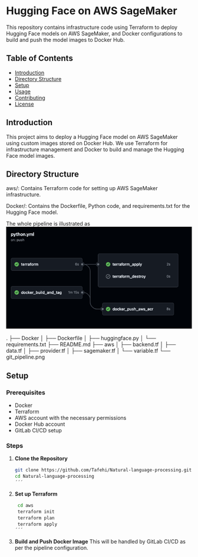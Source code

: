 # Hugging Face on AWS SageMaker

This repository contains infrastructure code using Terraform to deploy Hugging Face models on AWS SageMaker, and Docker configurations to build and push the model images to Docker Hub.

## Table of Contents

- [Introduction](#introduction)
- [Directory Structure](#directory-structure)
- [Setup](#setup)
- [Usage](#usage)
- [Contributing](#contributing)
- [License](#license)

## Introduction

This project aims to deploy a Hugging Face model on AWS SageMaker using custom images stored on Docker Hub. We use Terraform for infrastructure management and Docker to build and manage the Hugging Face model images.

## Directory Structure


aws/: Contains Terraform code for setting up AWS SageMaker infrastructure.

Docker/: Contains the Dockerfile, Python code, and requirements.txt for the Hugging Face model.

The whole pipeline is illustrated as ![git_pipeline](git_pipeline.png)

.
├── Docker
│   ├── Dockerfile
│   ├── huggingface.py
│   └── requirements.txt
├── README.md
├── aws
│   ├── backend.tf
│   ├── data.tf
│   ├── provider.tf
│   ├── sagemaker.tf
│   └── variable.tf
└── git_pipeline.png

## Setup

### Prerequisites

- Docker
- Terraform
- AWS account with the necessary permissions
- Docker Hub account
- GitLab CI/CD setup

### Steps

1. **Clone the Repository**

   ```bash
   git clone https://github.com/Tafehi/Natural-language-processing.git
   cd Natural-language-processing
   ´´´
2. **Set up Terraform**

   ```bash
    cd aws
    terraform init
    terraform plan
    terraform apply
   ´´´

3. **Build and Push Docker Image**
This will be handled by GitLab CI/CD as per the pipeline configuration.